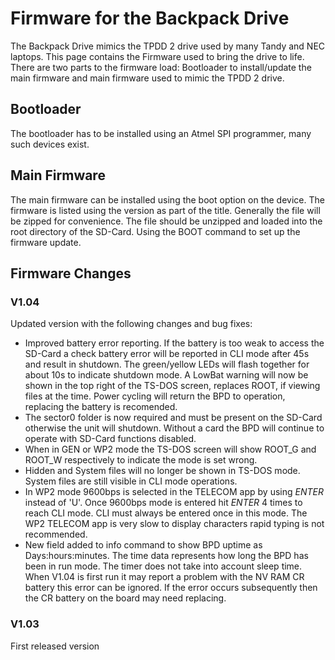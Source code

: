 # Firmware for the Backpack Drive
The Backpack Drive mimics the TPDD 2 drive used by many Tandy and NEC laptops. This page contains the Firmware used to bring the drive to life.  There are two parts to the firmware load: Bootloader to install/update the main firmware and main firmware used to mimic the TPDD 2 drive.  

## Bootloader
The bootloader has to be installed using an Atmel SPI programmer, many such devices exist.  
## Main Firmware
The main firmware can be installed using the boot option on the device.  The firmware is listed using the version as part of the title.  Generally the file will be zipped for convenience.  The file should be unzipped and loaded into the root directory of the SD-Card.  Using the BOOT command to set up the firmware update. 
## Firmware Changes
### V1.04
Updated version with the following changes and bug fixes:
* Improved battery error reporting.  If the battery is too weak to access the SD-Card a check battery error will be reported in CLI mode after 45s and result in shutdown.  The green/yellow LEDs will flash together for about 10s to indicate shutdown mode.  A LowBat warning will now be shown in the top right of the TS-DOS screen, replaces ROOT, if viewing files at the time. Power cycling will return the BPD to operation, replacing the battery is recomended.
* The sector0 folder is now required and must be present on the SD-Card otherwise the unit will shutdown.  Without a card the BPD will continue to operate with SD-Card functions disabled. 
* When in GEN or WP2 mode the TS-DOS screen will show ROOT_G and ROOT_W respectively to indicate the mode is set wrong. 
* Hidden and System files will no longer be shown in TS-DOS mode.  System files are still visible in CLI mode operations.
*  In WP2 mode 9600bps is selected in the TELECOM app by using *ENTER* instead of 'U'.  Once 9600bps mode is entered hit *ENTER* 4 times to reach CLI mode. CLI must always be entered once in this mode.   The WP2 TELECOM app is very slow to display characters rapid typing is not recommended.
* New field added to info command to show BPD uptime as Days:hours:minutes.  The time data represents how long the BPD has been in run mode.  The timer does not take into account sleep time.  When V1.04 is first run it may report a problem with the NV RAM CR battery this error can be ignored.  If the error occurs subsequently then the CR battery on the board may need replacing.  
### V1.03
First released version
